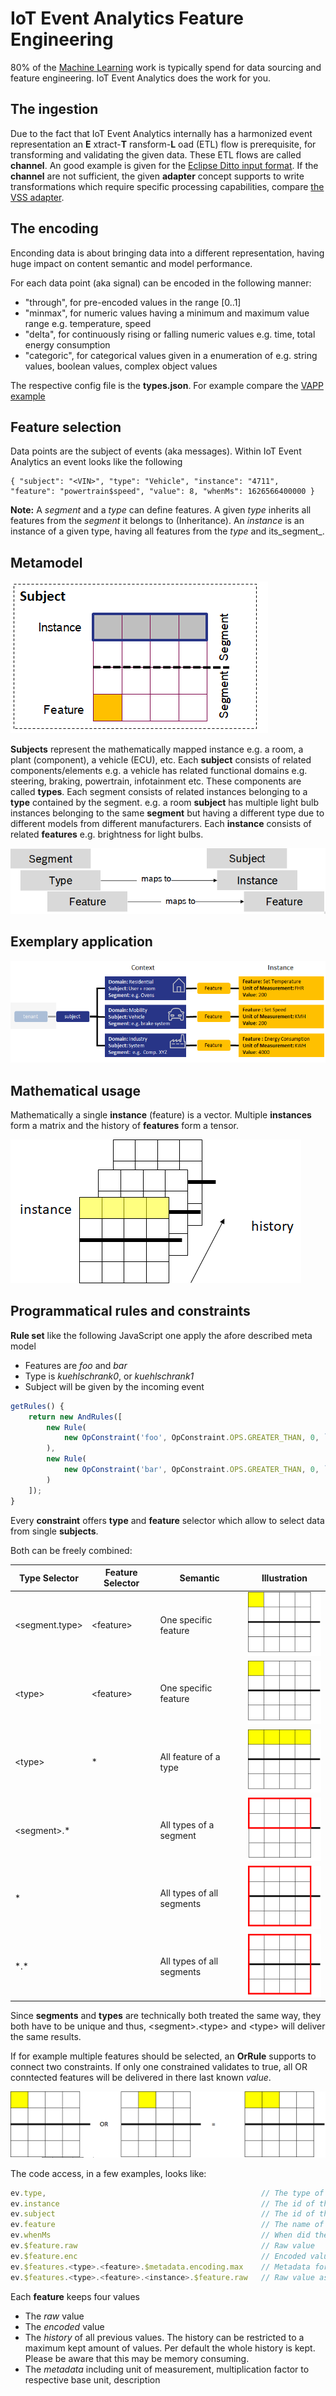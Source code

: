 <!---
  Copyright (c) 2021 Bosch.IO GmbH

  This Source Code Form is subject to the terms of the Mozilla Public
  License, v. 2.0. If a copy of the MPL was not distributed with this
  file, You can obtain one at https://mozilla.org/MPL/2.0/.

  SPDX-License-Identifier: MPL-2.0
-->

# IoT Event Analytics Feature Engineering

80% of the [Machine Learning](./machine-learning.md) work is typically spend for data sourcing and feature engineering. IoT Event Analytics does the work for you.

## The ingestion

Due to the fact that IoT Event Analytics internally has a harmonized event representation an __E__ xtract-__T__ ransform-__L__ oad (ETL) flow is prerequisite, for transforming and validating the given data. These ETL flows are called __channel__. An good example is given for the [Eclipse Ditto input format](..\..\src\sdk\javascript\examples\basic\config\channels). If the __channel__ are not sufficient, the given __adapter__ concept supports to write transformations which require specific processing capabilities, compare [the VSS adapter](..\..\src\tools\vss).

## The encoding

Enconding data is about bringing data into a different representation, having huge impact on content semantic and model performance.

For each data point (aka signal) can be encoded in the following manner:

- "through", for pre-encoded values in the range [0..1]
- "minmax", for numeric values having a minimum and maximum value range e.g. temperature, speed
- "delta", for continuously rising or falling numeric values e.g. time, total energy consumption
- "categoric", for categorical values given in a enumeration of e.g. string values, boolean values, complex object values

The respective config file is the __types.json__. For example compare the [VAPP example](..\..\src\sdk\javascript\examples\integrations\vapp\config\types.json)

## Feature selection

Data points are the subject of events (aka messages). Within IoT Event Analytics an event looks like the following

```code
{ "subject": "<VIN>", "type": "Vehicle", "instance": "4711", "feature": "powertrain$speed", "value": 8, "whenMs": 1626566400000 }
```

__Note:__ A _segment_ and a _type_ can define features. A given _type_ inherits all features from the _segment_ it belongs to (Inheritance). An _instance_ is an instance of a given type, having all features from the _type_ and its_segment_.

## Metamodel

![Image of IoTea](./assets/metamodelEncoding.png)

__Subjects__ represent the mathematically mapped instance e.g. a room, a plant (component), a vehicle (ECU), etc. Each __subject__ consists of related components/elements e.g. a vehicle has related functional domains e.g. steering, braking, powertrain, infotainment etc. These components are called __types__. Each segment consists of related instances belonging to a __type__ contained by the segment. e.g. a room __subject__ has multiple light bulb instances belonging to the same __segment__ but having a different type due to different models from different manufacturers. Each __instance__ consists of related __features__ e.g. brightness for light bulbs.

![Image](./assets/metamodel.png)

## Exemplary application

![Image](./assets/ExampleApplication.png)

## Mathematical usage

Mathematically a single __instance__ (feature) is a vector. Multiple __instances__ form a matrix and the history of __features__ form a tensor.

![Image](./assets/history.png)

## Programmatical rules and constraints

__Rule set__ like the following JavaScript one apply the afore described meta model

- Features are _foo_ and _bar_
- Type is _kuehlschrank0_, or _kuehlschrank1_
- Subject will be given by the incoming event

``` javascript
getRules() {
    return new AndRules([
        new Rule(
            new OpConstraint('foo', OpConstraint.OPS.GREATER_THAN, 0, `kuehlschrank0`, VALUE_TYPE_RAW)
        ),
        new Rule(
            new OpConstraint('bar', OpConstraint.OPS.GREATER_THAN, 0, `kuehlschrank1`, VALUE_TYPE_RAW, '', '^4712$')
        )
    ]);
}
```

Every __constraint__ offers __type__ and __feature__ selector which allow to select data from single __subjects__.

Both can be freely combined:

|  Type Selector   | Feature Selector | Semantic                  | Illustration                               |
|------------------|------------------|---------------------------|--------------------------------------------|
| \<segment.type\> | \<feature\>      | One specific feature      |![Illustration](./assets/oneSpecificFeature.png)   |
| \<type\>         | \<feature\>      | One specific feature      |![Illustration](./assets/oneSpecificFeature.png)   |
| \<type\>         | \*               | All feature of a type     |![Illustration](./assets/allFeature.png)           |
| \<segment\>.\*   |                  | All types of a segment    |![Illustration](./assets/allTypes.png)             |
| \*               |                  | All types of all segments |![Illustration](./assets/allTypesAllSegments.png)  |
| \*.\*            |                  | All types of all segments |![Illustration](./assets/allTypesAllSegments.png)  |

Since __segments__ and __types__ are technically both treated the same way, they both have to be unique and thus, \<segment\>.\<type\> and \<type\> will deliver the same results.

If for example multiple features should be selected, an __OrRule__ supports to connect two constraints. If only one constrained validates to true, all OR conntected features will be delivered in there last known _value_.

![Image](./assets/oroperation.png)

The code access, in a few examples, looks like:

``` javascript
ev.type,                                                // The type of the instance
ev.instance                                             // The id of the instance, the feature belongs to
ev.subject                                              // The id of the subject, the instance belongs to
ev.feature                                              // The name of the feature
ev.whenMs                                               // When did the current event happen as Unix timestamp in ms
ev.$feature.raw                                         // Raw value
ev.$feature.enc                                         // Encoded value
ev.$features.<type>.<feature>.$metadata.encoding.max    // Metadata for the given type and feature
ev.$features.<type>.<feature>.<instance>.$feature.raw   // Raw value as part of the selection matrix
```

Each __feature__ keeps four values

- The _raw_ value
- The _encoded_ value
- The _history_ of all previous values. The history can be restricted to a maximum kept amount of values. Per default the whole history is kept. Please be aware that this may be memory consuming.
- The _metadata_ including unit of measurement, multiplication factor to respective base unit, description

